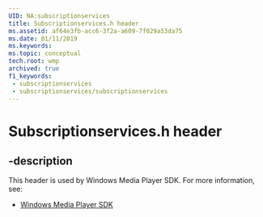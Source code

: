 ```yaml
---
UID: NA:subscriptionservices
title: Subscriptionservices.h header
ms.assetid: af64e3fb-acc6-3f2a-a609-7f029a53da75
ms.date: 01/11/2019
ms.keywords: 
ms.topic: conceptual
tech.root: wmp
archived: true
f1_keywords:
 - subscriptionservices
 - subscriptionservices/subscriptionservices
---
```


# Subscriptionservices.h header


## -description

This header is used by Windows Media Player SDK. For more information, see:

- [Windows Media Player SDK](../_wmp/index.md)


